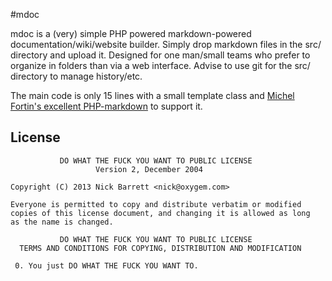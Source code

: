#mdoc

mdoc is a (very) simple PHP powered markdown-powered documentation/wiki/website builder. Simply drop markdown files in the src/ directory and upload it. Designed for one man/small teams who prefer to organize in folders than via a web interface. Advise to use git for the src/ directory to manage history/etc.

The main code is only 15 lines with a small template class and [Michel Fortin's excellent PHP-markdown](https://github.com/michelf/php-markdown) to support it.

## License

               DO WHAT THE FUCK YOU WANT TO PUBLIC LICENSE 
                       Version 2, December 2004 
    
    Copyright (C) 2013 Nick Barrett <nick@oxygem.com>
    
    Everyone is permitted to copy and distribute verbatim or modified 
    copies of this license document, and changing it is allowed as long 
    as the name is changed. 
    
               DO WHAT THE FUCK YOU WANT TO PUBLIC LICENSE 
      TERMS AND CONDITIONS FOR COPYING, DISTRIBUTION AND MODIFICATION 
    
     0. You just DO WHAT THE FUCK YOU WANT TO.